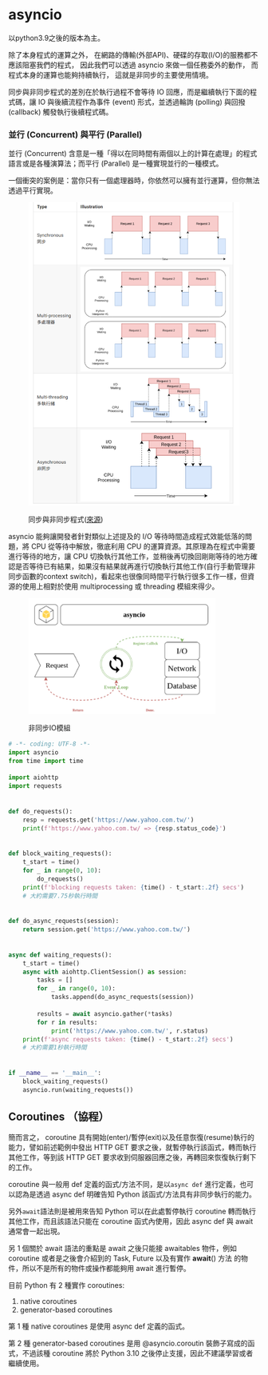 # asyncio

以python3.9之後的版本為主。

除了本身程式的運算之外， 在網路的傳輸(外部API)、硬碟的存取(I/O)的服務都不應該阻塞我們的程式， 因此我們可以透過 asyncio 來做一個任務委外的動作， 而程式本身的運算也能夠持續執行， 這就是非同步的主要使用情境。

同步與非同步程式的差別在於執行過程不會等待 IO 回應，而是繼續執行下面的程式碼，讓 IO 與後續流程作為事件 (event) 形式，並透過輪詢 (polling) 與回撥 (callback) 觸發執行後續程式碼。

### 並行 (Concurrent) 與平行 (Parallel)

並行 (Concurrent) 含意是一種「得以在同時間有兩個以上的計算在處理」的程式語言或是各種演算法；而平行 (Parallel) 是一種實現並行的一種模式。

一個衝突的案例是：當你只有一個處理器時，你依然可以擁有並行運算，但你無法透過平行實現。

<figure><img src="../.gitbook/assets/image (1).png" alt=""><figcaption><p>同步與非同步程式(<a href="https://codimd.mcl.math.ncu.edu.tw/s/yTqt6QuaZ">來源</a>)</p></figcaption></figure>



asyncio 能夠讓開發者針對類似上述提及的 I/O 等待時間造成程式效能低落的問題，將 CPU 從等待中解放，徹底利用 CPU 的運算資源。其原理為在程式中需要進行等待的地方，讓 CPU 切換執行其他工作，並稍後再切換回剛剛等待的地方確認是否等待已有結果，如果沒有結果就再進行切換執行其他工作(自行手動管理非同步函數的context switch)，看起來也很像同時間平行執行很多工作一樣，但資源的使用上相對於使用 multiprocessing 或 threading 模組來得少。

<figure><img src="../.gitbook/assets/image.png" alt="" width="375"><figcaption><p>非同步IO模組</p></figcaption></figure>



```python
# -*- coding: UTF-8 -*-
import asyncio
from time import time

import aiohttp
import requests


def do_requests():
    resp = requests.get('https://www.yahoo.com.tw/')
    print(f'https://www.yahoo.com.tw/ => {resp.status_code}')


def block_waiting_requests():
    t_start = time()
    for _ in range(0, 10):
        do_requests()
    print(f'blocking requests taken: {time() - t_start:.2f} secs')
    # 大約需要7.75秒執行時間


def do_async_requests(session):
    return session.get('https://www.yahoo.com.tw/')


async def waiting_requests():
    t_start = time()
    async with aiohttp.ClientSession() as session:
        tasks = []
        for _ in range(0, 10):
            tasks.append(do_async_requests(session))

        results = await asyncio.gather(*tasks)
        for r in results:
            print('https://www.yahoo.com.tw/', r.status)
    print(f'async requests taken: {time() - t_start:.2f} secs')
    # 大約需要1秒執行時間


if __name__ == '__main__':
    block_waiting_requests()
    asyncio.run(waiting_requests())

```



## Coroutines （協程）

簡而言之， coroutine 具有開始(enter)/暫停(exit)以及任意恢復(resume)執行的能力，譬如前述範例中發出 HTTP GET 要求之後，就暫停執行該函式，轉而執行其他工作，等到該 HTTP GET 要求收到伺服器回應之後，再轉回來恢復執行剩下的工作。

coroutine 與一般用 def 定義的函式/方法不同，是以`async def` 進行定義，也可以認為是透過 async def 明確告知 Python 該函式/方法具有非同步執行的能力。

另外`await`語法則是被用來告知 Python 可以在此處暫停執行 coroutine 轉而執行其他工作，而且該語法只能在 coroutine 函式內使用，因此 async def 與 await 通常會一起出現。

另 1 個關於 await 語法的重點是 await 之後只能接 awaitables 物件，例如 coroutine 或者是之後會介紹到的 Task, Future 以及有實作 **await**() 方法 的物件，所以不是所有的物件或操作都能夠用 await 進行暫停。

目前 Python 有 2 種實作 coroutines:

1. native coroutines&#x20;
2. generator-based coroutines&#x20;

第 1 種 native coroutines 是使用 async def 定義的函式。

第 2 種 generator-based coroutines 是用 @asyncio.coroutin 裝飾子寫成的函式，不過該種 coroutine 將於 Python 3.10 之後停止支援，因此不建議學習或者繼續使用。






